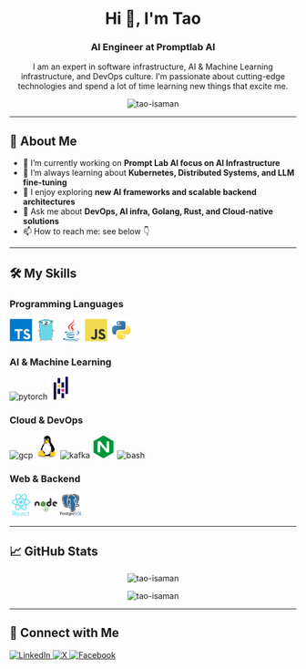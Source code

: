 <h1 align="center">Hi 👋, I'm Tao</h1>
<h3 align="center">AI Engineer at Promptlab AI</h3>

<p align="center">
I am an expert in software infrastructure, AI & Machine Learning infrastructure, and DevOps culture.  
I'm passionate about cutting-edge technologies and spend a lot of time learning new things that excite me.  
</p>

<p align="center"> 
  <img src="https://komarev.com/ghpvc/?username=tao-isaman&label=Profile%20views&color=0e75b6&style=flat" alt="tao-isaman" /> 
</p>

---

## 🚀 About Me

- 🔭 I’m currently working on **Prompt Lab AI focus on AI Infrastructure**
- 🌱 I’m always learning about **Kubernetes, Distributed Systems, and LLM fine-tuning**
- 🧠 I enjoy exploring **new AI frameworks and scalable backend architectures**
- 💬 Ask me about **DevOps, AI infra, Golang, Rust, and Cloud-native solutions**
- 📫 How to reach me: see below 👇

---

## 🛠️ My Skills

### Programming Languages
<p>
  <img src="https://raw.githubusercontent.com/devicons/devicon/master/icons/typescript/typescript-original.svg" alt="typescript" width="40" height="40"/>
  <img src="https://raw.githubusercontent.com/devicons/devicon/master/icons/go/go-original.svg" alt="go" width="40" height="40"/>
  <img src="https://raw.githubusercontent.com/devicons/devicon/master/icons/java/java-original.svg" alt="java" width="40" height="40"/>
  <img src="https://raw.githubusercontent.com/devicons/devicon/master/icons/javascript/javascript-original.svg" alt="javascript" width="40" height="40"/>
  <img src="https://raw.githubusercontent.com/devicons/devicon/master/icons/python/python-original.svg" alt="python" width="40" height="40"/>
</p>

### AI & Machine Learning
<p>
  <img src="https://www.vectorlogo.zone/logos/pytorch/pytorch-icon.svg" alt="pytorch" width="40" height="40"/>
  <img src="https://raw.githubusercontent.com/devicons/devicon/2ae2a900d2f041da66e950e4d48052658d850630/icons/pandas/pandas-original.svg" alt="pandas" width="40" height="40"/>
</p>

### Cloud & DevOps
<p>
  <img src="https://www.vectorlogo.zone/logos/google_cloud/google_cloud-icon.svg" alt="gcp" width="40" height="40"/>
  <img src="https://raw.githubusercontent.com/devicons/devicon/master/icons/linux/linux-original.svg" alt="linux" width="40" height="40"/>
  <img src="https://www.vectorlogo.zone/logos/apache_kafka/apache_kafka-icon.svg" alt="kafka" width="40" height="40"/>
  <img src="https://raw.githubusercontent.com/devicons/devicon/master/icons/nginx/nginx-original.svg" alt="nginx" width="40" height="40"/>
  <img src="https://www.vectorlogo.zone/logos/gnu_bash/gnu_bash-icon.svg" alt="bash" width="40" height="40"/>
</p>

### Web & Backend
<p>
  <img src="https://raw.githubusercontent.com/devicons/devicon/master/icons/react/react-original-wordmark.svg" alt="react" width="40" height="40"/>
  <img src="https://raw.githubusercontent.com/devicons/devicon/master/icons/nodejs/nodejs-original-wordmark.svg" alt="nodejs" width="40" height="40"/>
  <img src="https://raw.githubusercontent.com/devicons/devicon/master/icons/postgresql/postgresql-original-wordmark.svg" alt="postgresql" width="40" height="40"/>
</p>

---

## 📈 GitHub Stats

<p align="center">
  <img src="https://github-readme-stats.vercel.app/api?username=tao-isaman&show_icons=true&locale=en" alt="tao-isaman" />
</p>

<p align="center">
  <img src="https://github-readme-stats.vercel.app/api/top-langs?username=tao-isaman&show_icons=true&locale=en&layout=compact" alt="tao-isaman" />
</p>

---

## 🤝 Connect with Me

<p align="left">
  <a href="https://www.linkedin.com/in/isaman-sangbumrung-603222180/?locale=th_TH" target="_blank">
    <img src="https://img.shields.io/badge/LinkedIn-blue?style=for-the-badge&logo=linkedin&logoColor=white" alt="LinkedIn" />
  </a>
  <a href="https://x.com/FomIsaman" target="_blank">
    <img src="https://img.shields.io/badge/X-black?style=for-the-badge&logo=twitter&logoColor=white" alt="X" />
  </a>
  <a href="https://www.facebook.com/foum.isaman/" target="_blank">
    <img src="https://img.shields.io/badge/Facebook-1877F2?style=for-the-badge&logo=facebook&logoColor=white" alt="Facebook" />
  </a>
</p>
